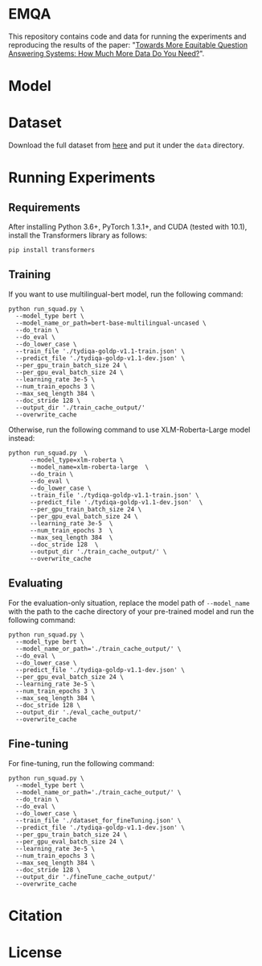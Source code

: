 # EMQA

This repository contains code and data for running the experiments and reproducing the results of the paper: "[Towards More Equitable Question Answering Systems: How Much More Data Do You Need?](link)".

# Model


# Dataset
Download the full dataset from [here](link) and put it under the ```data``` directory.

# Running Experiments


## Requirements
After installing Python 3.6+, PyTorch 1.3.1+, and CUDA (tested with 10.1), install the Transformers library as follows:
```
pip install transformers
```

## Training
If you want to use multilingual-bert model, run the following command:
```
python run_squad.py \
  --model_type bert \
  --model_name_or_path=bert-base-multilingual-uncased \
  --do_train \
  --do_eval \
  --do_lower_case \
  --train_file './tydiqa-goldp-v1.1-train.json' \
  --predict_file './tydiqa-goldp-v1.1-dev.json' \
  --per_gpu_train_batch_size 24 \
  --per_gpu_eval_batch_size 24 \
  --learning_rate 3e-5 \
  --num_train_epochs 3 \
  --max_seq_length 384 \
  --doc_stride 128 \
  --output_dir './train_cache_output/'
  --overwrite_cache
```
Otherwise, run the following command to use XLM-Roberta-Large model instead:
```
python run_squad.py  \
      --model_type=xlm-roberta \
      --model_name=xlm-roberta-large  \
      --do_train \
      --do_eval \
      --do_lower_case \
      --train_file './tydiqa-goldp-v1.1-train.json' \
      --predict_file './tydiqa-goldp-v1.1-dev.json'  \
      --per_gpu_train_batch_size 24 \
      --per_gpu_eval_batch_size 24 \
      --learning_rate 3e-5  \
      --num_train_epochs 3  \
      --max_seq_length 384  \
      --doc_stride 128  \
      --output_dir './train_cache_output/' \
      --overwrite_cache
```

## Evaluating
For the evaluation-only situation, replace the model path of ```--model_name``` with the path to the cache directory of your pre-trained model and run the following command:
```
python run_squad.py \
  --model_type bert \
  --model_name_or_path='./train_cache_output/' \
  --do_eval \
  --do_lower_case \
  --predict_file './tydiqa-goldp-v1.1-dev.json' \
  --per_gpu_eval_batch_size 24 \
  --learning_rate 3e-5 \
  --num_train_epochs 3 \
  --max_seq_length 384 \
  --doc_stride 128 \
  --output_dir './eval_cache_output/'
  --overwrite_cache
```

## Fine-tuning
For fine-tuning, run the following command:
```
python run_squad.py \
  --model_type bert \
  --model_name_or_path='./train_cache_output/' \
  --do_train \
  --do_eval \
  --do_lower_case \
  --train_file './dataset_for_fineTuning.json' \
  --predict_file './tydiqa-goldp-v1.1-dev.json' \
  --per_gpu_train_batch_size 24 \
  --per_gpu_eval_batch_size 24 \
  --learning_rate 3e-5 \
  --num_train_epochs 3 \
  --max_seq_length 384 \
  --doc_stride 128 \
  --output_dir './fineTune_cache_output/'
  --overwrite_cache
```


# Citation


# License


